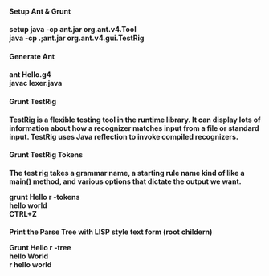 <h4>Setup Ant & Grunt<h4>
<b>setup java -cp ant.jar org.ant.v4.Tool</b><br>
<b>java -cp .;ant.jar org.ant.v4.gui.TestRig<b><br>

<h4>Generate Ant<h4>
<b>ant Hello.g4</b><br>
<b>javac lexer.java<br>

<h4>Grunt TestRig</h4>
<p>TestRig is a flexible testing tool in the runtime library. It can display lots of information about how a recognizer matches input from a file or standard input. TestRig uses Java reflection to invoke compiled recognizers.</p>

<h4>Grunt TestRig Tokens</h4>
<p>The test rig takes a grammar name, a starting rule name kind of like a main() method, and various options that dictate the output we want.</p>
<b>grunt Hello r -tokens</b><br>
<b>hello world</b><br>
<b>CTRL+Z</b><br>

<h4></h4>
<p>Print the Parse Tree with LISP style text form (root childern)</p>
<b>Grunt Hello r -tree</b><br>
<b>hello World</b><br>
<b>r hello world</b><br>

<b></b><br>
